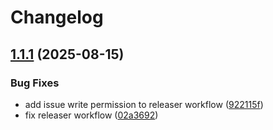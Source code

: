 # Changelog

## [1.1.1](https://github.com/ptdewey/yankbank-nvim/compare/v1.1.0...v1.1.1) (2025-08-15)


### Bug Fixes

* add issue write permission to releaser workflow ([922115f](https://github.com/ptdewey/yankbank-nvim/commit/922115f545001cc10cac2f766fde9fcc82ce23b2))
* fix releaser workflow ([02a3692](https://github.com/ptdewey/yankbank-nvim/commit/02a369249553419f9e9618a8e73cbc33b987a650))

